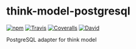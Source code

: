 # think-model-postgresql

[![npm](https://img.shields.io/npm/v/think-model-postgresql.svg?style=flat-square)]()
[![Travis](https://img.shields.io/travis/thinkjs/think-model-postgresql.svg?style=flat-square)]()
[![Coveralls](https://img.shields.io/coveralls/thinkjs/think-model-postgresql/master.svg?style=flat-square)]()
[![David](https://img.shields.io/david/thinkjs/think-model-postgresql.svg?style=flat-square)]()


PostgreSQL adapter for think model
